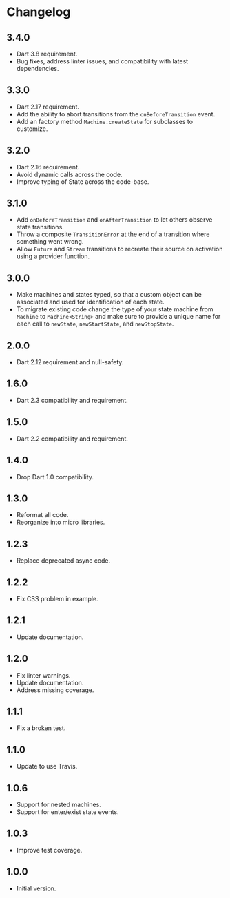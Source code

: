 # Changelog

## 3.4.0

- Dart 3.8 requirement.
- Bug fixes, address linter issues, and compatibility with latest dependencies.

## 3.3.0

- Dart 2.17 requirement.
- Add the ability to abort transitions from the `onBeforeTransition` event.
- Add an factory method `Machine.createState` for subclasses to customize.

## 3.2.0

- Dart 2.16 requirement.
- Avoid dynamic calls across the code.
- Improve typing of State<T> across the code-base.

## 3.1.0

- Add `onBeforeTransition` and `onAfterTransition` to let others observe state transitions.
- Throw a composite `TransitionError` at the end of a transition where something went wrong.
- Allow `Future` and `Stream` transitions to recreate their source on activation using a provider function.

## 3.0.0

- Make machines and states typed, so that a custom object can be associated and used for identification of each state.
- To migrate existing code change the type of your state machine from `Machine` to `Machine<String>` and make sure to provide a unique name for each call to `newState`, `newStartState`, and `newStopState`.

## 2.0.0

- Dart 2.12 requirement and null-safety.

## 1.6.0

- Dart 2.3 compatibility and requirement.

## 1.5.0

- Dart 2.2 compatibility and requirement.

## 1.4.0

- Drop Dart 1.0 compatibility.

## 1.3.0

- Reformat all code.
- Reorganize into micro libraries.

## 1.2.3

- Replace deprecated async code.

## 1.2.2

- Fix CSS problem in example.

## 1.2.1

- Update documentation.

## 1.2.0

- Fix linter warnings.
- Update documentation.
- Address missing coverage.

## 1.1.1

- Fix a broken test.

## 1.1.0

- Update to use Travis.

## 1.0.6

- Support for nested machines.
- Support for enter/exist state events.

## 1.0.3

- Improve test coverage.

## 1.0.0

- Initial version.
